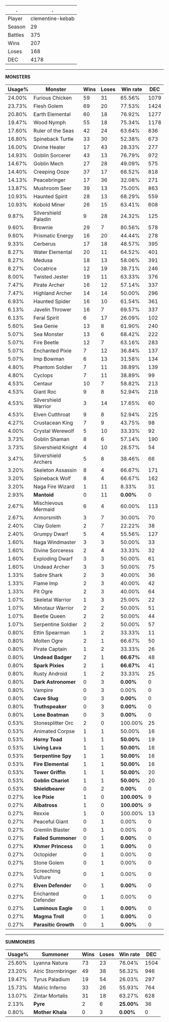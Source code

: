 .|.
|-|-
Player|clementine-kebab
Season|29
Battles|375
Wins|207
Loses|168
DEC|4178

---
**MONSTERS**

Usage%|Monster|Wins|Loses|Win rate|DEC|
-|-|-|-|-|-|
24.00%|Furious Chicken|59|31|65.56%|1079|
23.73%|Flesh Golem|69|20|77.53%|1424|
20.80%|Earth Elemental|60|18|76.92%|1277|
19.47%|Wood Nymph|55|18|75.34%|1178|
17.60%|Ruler of the Seas|42|24|63.64%|836|
16.80%|Spineback Turtle|33|30|52.38%|673|
16.00%|Divine Healer|17|43|28.33%|277|
14.93%|Goblin Sorcerer|43|13|76.79%|972|
14.67%|Goblin Mech|27|28|49.09%|575|
14.40%|Creeping Ooze|37|17|68.52%|818|
14.13%|Peacebringer|17|36|32.08%|271|
13.87%|Mushroom Seer|39|13|75.00%|863|
10.93%|Haunted Spirit|28|13|68.29%|559|
10.93%|Kobold Miner|26|15|63.41%|608|
9.87%|Silvershield Paladin|9|28|24.32%|125|
9.60%|Brownie|29|7|80.56%|578|
9.60%|Prismatic Energy|16|20|44.44%|278|
9.33%|Cerberus|17|18|48.57%|395|
8.27%|Water Elemental|20|11|64.52%|401|
8.27%|Medusa|18|13|58.06%|391|
8.27%|Cocatrice|12|19|38.71%|246|
8.00%|Twisted Jester|19|11|63.33%|376|
7.47%|Pirate Archer|16|12|57.14%|337|
7.47%|Highland Archer|14|14|50.00%|296|
6.93%|Haunted Spider|16|10|61.54%|361|
6.13%|Javelin Thrower|16|7|69.57%|337|
6.13%|Feral Spirit|6|17|26.09%|102|
5.60%|Sea Genie|13|8|61.90%|240|
5.07%|Sea Monster|13|6|68.42%|222|
5.07%|Fire Beetle|12|7|63.16%|283|
5.07%|Enchanted Pixie|7|12|36.84%|137|
5.07%|Imp Bowman|6|13|31.58%|134|
4.80%|Phantom Soldier|7|11|38.89%|139|
4.80%|Cyclops|7|11|38.89%|99|
4.53%|Centaur|10|7|58.82%|213|
4.53%|Giant Roc|9|8|52.94%|218|
4.53%|Silvershield Warrior|3|14|17.65%|60|
4.53%|Elven Cutthroat|9|8|52.94%|225|
4.27%|Crustacean King|7|9|43.75%|98|
4.00%|Crystal Werewolf|5|10|33.33%|92|
3.73%|Goblin Shaman|8|6|57.14%|190|
3.73%|Silvershield Knight|4|10|28.57%|54|
3.47%|Silvershield Archers|5|8|38.46%|66|
3.20%|Skeleton Assassin|8|4|66.67%|171|
3.20%|Spineback Wolf|8|4|66.67%|162|
3.20%|Naga Fire Wizard|1|11|8.33%|31|
2.93%|**Mantoid**|0|11|**0.00%**|0|
2.67%|Mischievous Mermaid|6|4|60.00%|113|
2.67%|Armorsmith|3|7|30.00%|70|
2.40%|Clay Golem|2|7|22.22%|38|
2.40%|Grumpy Dwarf|5|4|55.56%|127|
1.60%|Naga Windmaster|3|3|50.00%|33|
1.60%|Divine Sorceress|2|4|33.33%|32|
1.60%|Exploding Dwarf|3|3|50.00%|61|
1.60%|Undead Archer|3|3|50.00%|75|
1.33%|Sabre Shark|2|3|40.00%|36|
1.33%|Flame Imp|2|3|40.00%|42|
1.33%|Pit Ogre|2|3|40.00%|64|
1.07%|Skeletal Warrior|1|3|25.00%|22|
1.07%|Minotaur Warrior|2|2|50.00%|51|
1.07%|Beetle Queen|2|2|50.00%|44|
1.07%|Serpentine Soldier|2|2|50.00%|57|
0.80%|Ettin Spearman|1|2|33.33%|11|
0.80%|Molten Ogre|2|1|66.67%|50|
0.80%|Pirate Captain|1|2|33.33%|26|
0.80%|**Undead Badger**|2|1|**66.67%**|48|
0.80%|**Spark Pixies**|2|1|**66.67%**|41|
0.80%|Rusty Android|1|2|33.33%|25|
0.80%|**Dark Astronomer**|0|3|**0.00%**|0|
0.80%|Vampire|0|3|0.00%|0|
0.80%|**Cave Slug**|0|3|**0.00%**|0|
0.80%|**Truthspeaker**|0|3|**0.00%**|0|
0.80%|**Lone Boatman**|0|3|**0.00%**|0|
0.53%|Stonesplitter Orc|2|0|100.00%|25|
0.53%|Animated Corpse|1|1|50.00%|16|
0.53%|**Horny Toad**|1|1|**50.00%**|19|
0.53%|**Living Lava**|1|1|**50.00%**|16|
0.53%|**Serpentine Spy**|1|1|**50.00%**|16|
0.53%|**Fire Elemental**|1|1|**50.00%**|16|
0.53%|**Tower Griffin**|1|1|**50.00%**|20|
0.53%|**Goblin Chariot**|1|1|**50.00%**|20|
0.53%|**Shieldbearer**|0|2|**0.00%**|0|
0.27%|**Ice Pixie**|1|0|**100.00%**|9|
0.27%|**Albatross**|1|0|**100.00%**|9|
0.27%|Rexxie|1|0|100.00%|13|
0.27%|Peaceful Giant|0|1|0.00%|0|
0.27%|Gremlin Blaster|0|1|0.00%|0|
0.27%|**Failed Summoner**|0|1|**0.00%**|0|
0.27%|**Khmer Princess**|0|1|**0.00%**|0|
0.27%|Octopider|0|1|0.00%|0|
0.27%|Stone Golem|0|1|0.00%|0|
0.27%|Screeching Vulture|0|1|0.00%|0|
0.27%|**Elven Defender**|0|1|**0.00%**|0|
0.27%|Enchanted Defender|0|1|0.00%|0|
0.27%|**Luminous Eagle**|0|1|**0.00%**|0|
0.27%|**Magma Troll**|0|1|**0.00%**|0|
0.27%|**Parasitic Growth**|0|1|**0.00%**|0|

---
**SUMMONERS**

Usage%|Summoner|Wins|Loses|Win rate|DEC|
-|-|-|-|-|-|
25.60%|Lyanna Natura|73|23|76.04%|1504|
23.20%|Alric Stormbringer|49|38|56.32%|946|
19.47%|Tyrus Paladium|19|54|26.03%|297|
15.73%|Malric Inferno|33|26|55.93%|764|
13.07%|Zintar Mortalis|31|18|63.27%|628|
2.13%|**Pyre**|2|6|**25.00%**|36|
0.80%|**Mother Khala**|0|3|**0.00%**|0|

